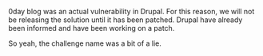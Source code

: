 0day blog was an actual vulnerability in Drupal. For this reason, we will not be releasing the solution until it has been patched. Drupal have already been informed and have been working on a patch.

So yeah, the challenge name was a bit of a lie.
